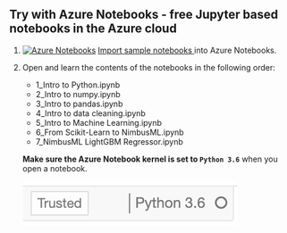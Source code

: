 ## Try with Azure Notebooks - free Jupyter based notebooks in the Azure cloud

1. [![Azure Notebooks](https://notebooks.azure.com/launch.png)](https://notebooks.azure.com/import/gh/evilches/Intro-to-Python-and-Machine-Learning/)
[Import sample notebooks ](https://notebooks.azure.com/import/gh/evilches/Intro-to-Python-and-Machine-Learning/) into Azure Notebooks.
1. Open and learn the contents of the notebooks in the following order: 
    - 1_Intro to Python.ipynb
    - 2_Intro to numpy.ipynb
    - 3_Intro to pandas.ipynb
    - 4_Intro to data cleaning.ipynb
    - 5_Intro to Machine Learning.ipynb
    - 6_From Scikit-Learn to NimbusML.ipynb
    - 7_NimbusML LightGBM Regressor.ipynb
    
    **Make sure the Azure Notebook kernel is set to `Python 3.6`** when you open a notebook.  
    
    ![set kernel to Python 3.6](Graphics/python36.png)